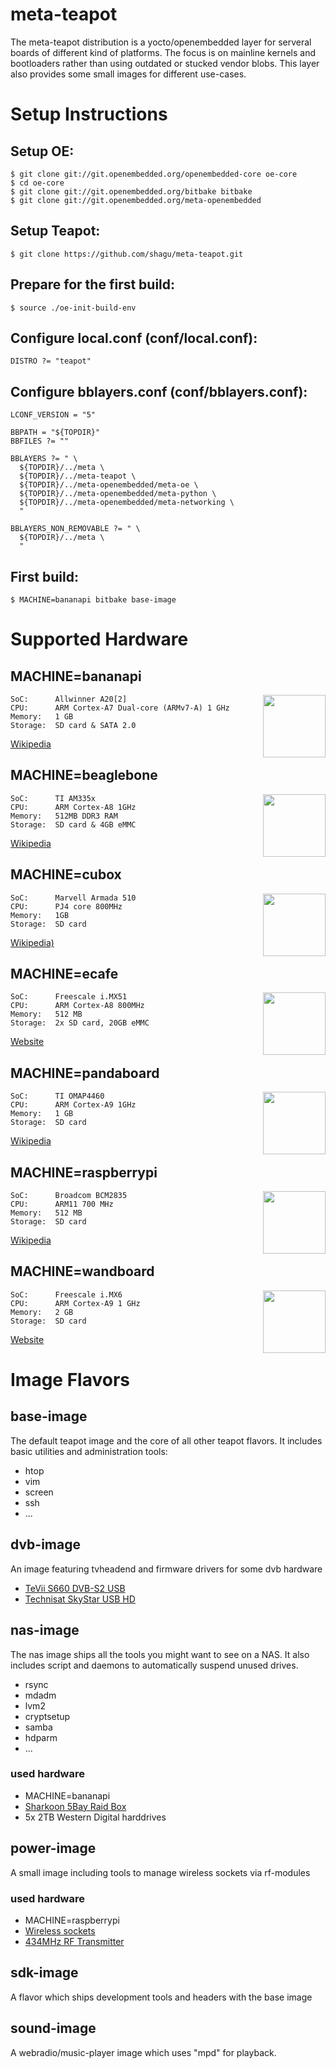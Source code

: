 # meta-teapot

The meta-teapot distribution is a yocto/openembedded layer for serveral boards of different kind of platforms. The focus is on mainline kernels and bootloaders rather than using outdated or stucked vendor blobs. This layer also provides some small images for different use-cases.


# Setup Instructions

## Setup OE:

	$ git clone git://git.openembedded.org/openembedded-core oe-core
	$ cd oe-core
	$ git clone git://git.openembedded.org/bitbake bitbake
	$ git clone git://git.openembedded.org/meta-openembedded


## Setup Teapot:

	$ git clone https://github.com/shagu/meta-teapot.git

## Prepare for the first build:

	$ source ./oe-init-build-env


## Configure local.conf (conf/local.conf):

	DISTRO ?= "teapot"


## Configure bblayers.conf (conf/bblayers.conf):

	LCONF_VERSION = "5"

	BBPATH = "${TOPDIR}"
	BBFILES ?= ""

	BBLAYERS ?= " \
	  ${TOPDIR}/../meta \
	  ${TOPDIR}/../meta-teapot \
	  ${TOPDIR}/../meta-openembedded/meta-oe \
	  ${TOPDIR}/../meta-openembedded/meta-python \
	  ${TOPDIR}/../meta-openembedded/meta-networking \
	  "

	BBLAYERS_NON_REMOVABLE ?= " \
	  ${TOPDIR}/../meta \
	  "

## First build:

	$ MACHINE=bananapi bitbake base-image


# Supported Hardware

## MACHINE=bananapi
<img src="https://upload.wikimedia.org/wikipedia/commons/thumb/6/63/BPI-M1.jpg/300px-BPI-M1.jpg" align="right" height="100">

    SoC:      Allwinner A20[2]
    CPU:      ARM Cortex-A7 Dual-core (ARMv7-A) 1 GHz
    Memory:   1 GB
    Storage:  SD card & SATA 2.0

[Wikipedia](https://en.wikipedia.org/wiki/Banana_Pi)


## MACHINE=beaglebone
<img src="https://upload.wikimedia.org/wikipedia/commons/thumb/d/d3/Beaglebone_Black.jpg/220px-Beaglebone_Black.jpg" align="right" height="100">

    SoC:      TI AM335x
    CPU:      ARM Cortex-A8 1GHz
    Memory:   512MB DDR3 RAM
    Storage:  SD card & 4GB eMMC

[Wikipedia](https://en.wikipedia.org/wiki/BeagleBoard#BeagleBone_Black)


## MACHINE=cubox
<img src="https://upload.wikimedia.org/wikipedia/commons/thumb/5/5a/Cubox.png/250px-Cubox.png" align="right" height="100">

    SoC:      Marvell Armada 510
    CPU:      PJ4 core 800MHz
    Memory:   1GB
    Storage:  SD card

[Wikipedia)](https://en.wikipedia.org/wiki/CuBox)


## MACHINE=ecafe
<img src="https://i.imgur.com/PfR7sAd.jpg" align="right" height="100">

    SoC:      Freescale i.MX51
    CPU:      ARM Cortex-A8 800MHz
    Memory:   512 MB
    Storage:  2x SD card, 20GB eMMC

[Website](https://www.hercules.com/de/legacy/bdd/p/157/ecafe-slim-hd-black-/)


## MACHINE=pandaboard
<img src="https://upload.wikimedia.org/wikipedia/commons/thumb/0/07/PandaBoard_described.png/220px-PandaBoard_described.png" align="right" height="100">

    SoC:      TI OMAP4460
    CPU:      ARM Cortex-A9 1GHz
    Memory:   1 GB
    Storage:  SD card

[Wikipedia](https://en.wikipedia.org/wiki/PandaBoard)


## MACHINE=raspberrypi
<img src="https://upload.wikimedia.org/wikipedia/commons/thumb/4/45/Raspberry_Pi_-_Model_A.jpg/220px-Raspberry_Pi_-_Model_A.jpg" align="right" height="100">

    SoC:      Broadcom BCM2835
    CPU:      ARM11 700 MHz
    Memory:   512 MB
    Storage:  SD card

[Wikipedia](https://en.wikipedia.org/wiki/Raspberry_Pi)


## MACHINE=wandboard
<img src="https://www.wandboard.org/app/uploads/2017/06/Wandboard-Image.png" align="right" height="100">

    SoC:      Freescale i.MX6
    CPU:      ARM Cortex-A9 1 GHz
    Memory:   2 GB
    Storage:  SD card

[Website](https://www.wandboard.org/)


# Image Flavors

## base-image

The default teapot image and the core of all other teapot flavors. It includes basic utilities and administration tools:
* htop
* vim
* screen
* ssh
* ...

## dvb-image

An image featuring tvheadend and firmware drivers for some dvb hardware
* [TeVii S660 DVB-S2 USB](http://www.tevii.com/products_s660_1.asp)
* [Technisat SkyStar USB HD](https://www.linuxtv.org/wiki/index.php/Technisat_SkyStar_USB_HD)

## nas-image

The nas image ships all the tools you might want to see on a NAS. It also includes script and daemons to automatically suspend unused drives.
* rsync
* mdadm
* lvm2
* cryptsetup
* samba
* hdparm
* ...

### used hardware
* MACHINE=bananapi
* [Sharkoon 5Bay Raid Box](https://sharkoon.com/product/11353)
* 5x 2TB Western Digital harddrives


## power-image

A small image including tools to manage wireless sockets via rf-modules

### used hardware
* MACHINE=raspberrypi
* [Wireless sockets](https://www.pollin.de/p/funksteckdosen-set-mit-3-steckdosen-550666)
* [434MHz RF Transmitter](http://www.amazon.de/gp/product/B007XEXICS)

## sdk-image

A flavor which ships development tools and headers with the base image

## sound-image

A webradio/music-player image which uses "mpd" for playback.
